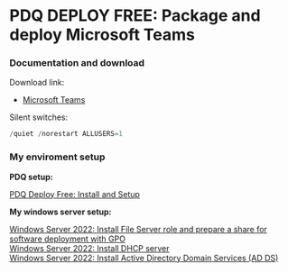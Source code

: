 # PDQ DEPLOY FREE: Package and deploy Microsoft Teams
### Documentation and download
Download link:

* [Microsoft Teams](https://learn.microsoft.com/en-us/microsoftteams/msi-deployment)

Silent switches:
```powershell
/quiet /norestart ALLUSERS=1
```

### My enviroment setup
<b>PDQ setup:</b> <br />

[PDQ Deploy Free: Install and Setup](https://youtu.be/jB6SOhKFoHg) <br />

<b>My windows server setup:</b> <br />

[Windows Server 2022: Install File Server role and prepare a share for software deployment with GPO](https://youtu.be/jEWSdC2qwyA) <br />
[Windows Server 2022: Install DHCP server](https://youtu.be/8n0MD9stQis) <br />
[Windows Server 2022: Install Active Directory Domain Services (AD DS)](https://youtu.be/1cYewbW3Tl0) <br />